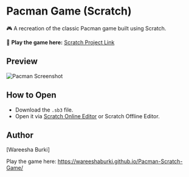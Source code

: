 # Pacman Game (Scratch)

🎮 A recreation of the classic Pacman game built using Scratch.

🔗 **Play the game here:** [Scratch Project Link](https://scratch.mit.edu/projects/1198818735/)

## Preview
![Pacman Screenshot](<img width="865" height="645" alt="image" src="https://github.com/user-attachments/assets/ebc033cd-3d70-4c73-aa34-1f71638950ca" />
)

## How to Open
- Download the `.sb3` file.
- Open it via [Scratch Online Editor]((https://scratch.mit.edu/projects/1198818735/editor)) or Scratch Offline Editor.

## Author
[Wareesha Burki]

Play the game here:
https://wareeshaburki.github.io/Pacman-Scratch-Game/

